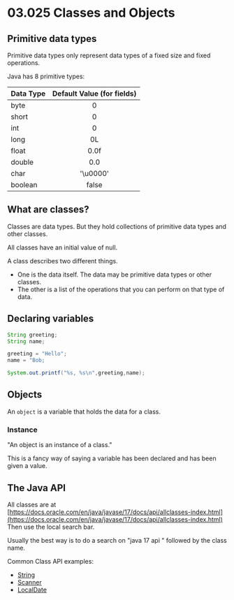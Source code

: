 # 03.025 Classes and Objects

## Primitive data types

Primitive data types only represent data types of a fixed size and fixed operations.

Java has 8 primitive types:

Data Type|	Default Value (for fields)
:---|:---:
byte|0
short|0
int|0
long|0L
float|0.0f
double|0.0
char|'\u0000'
boolean|false
## What are classes?

Classes are data types.  But they hold collections of primitive data types and other classes.

All classes have an initial value of null.

A class describes two different things.  

* One is the data itself. The data may be primitive data types or other classes. 
* The other is a list of the operations that you can perform on that type of data.

## Declaring variables

```java
String greeting;
String name;

greeting = "Hello";
name = "Bob;

System.out.printf("%s, %s\n",greeting,name);  
```

## Objects

An `object` is a variable that holds the data for a class.  

### Instance

"An object is an instance of a class."

This is a fancy way of saying a variable has been declared and has been given a value.

## The Java API

All classes are at [https://docs.oracle.com/en/java/javase/17/docs/api/allclasses-index.html](https://docs.oracle.com/en/java/javase/17/docs/api/allclasses-index.html)  Then use the local search bar.

Usually the best way is to do a search on "java 17 api " followed by the class name.  

Common Class API examples:

* [String](https://docs.oracle.com/en/java/javase/17/docs/api/java.base/java/lang/String.html)
* [Scanner](https://docs.oracle.com/en/java/javase/17/docs/api/java.base/java/util/Scanner.html)
* [LocalDate](https://docs.oracle.com/en/java/javase/17/docs/api/java.base/java/time/LocalDate.html)
